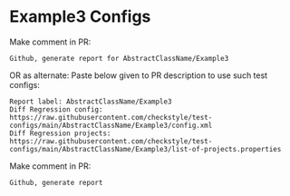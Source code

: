 # Example3 Configs
Make comment in PR:
```
Github, generate report for AbstractClassName/Example3
```
OR as alternate:
Paste below given to PR description to use such test configs:
```
Report label: AbstractClassName/Example3
Diff Regression config: https://raw.githubusercontent.com/checkstyle/test-configs/main/AbstractClassName/Example3/config.xml
Diff Regression projects: https://raw.githubusercontent.com/checkstyle/test-configs/main/AbstractClassName/Example3/list-of-projects.properties
```
Make comment in PR:
```
Github, generate report
```
